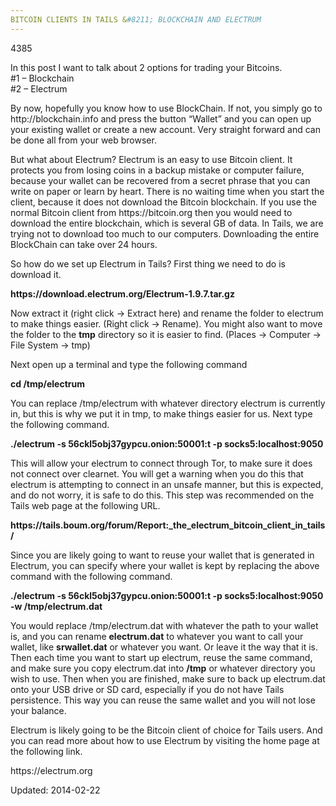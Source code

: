```yaml
---
BITCOIN CLIENTS IN TAILS &#8211; BLOCKCHAIN AND ELECTRUM
---
```

4385


<p>In this post I want to talk about 2 options for trading your Bitcoins.<br/>
#1 &#8211; Blockchain<br/>
#2 &#8211; Electrum</p>
<p>By now, hopefully you know how to use BlockChain. If not, you simply go to http://blockchain.info and press the button &#8220;Wallet&#8221; and you can open up your existing wallet or create a new account. Very straight forward and can be done all from your web browser.</p>
<p>But what about Electrum? Electrum is an easy to use Bitcoin client. It protects you from losing coins in a backup mistake or computer failure, because your wallet can be recovered from a secret phrase that you can write on paper or learn by heart. There is no waiting time when you start the client, because it does not download the Bitcoin blockchain. If you use the normal Bitcoin client from https://bitcoin.org then you would need to download the entire blockchain, which is several GB of data. In Tails, we are trying not to download too much to our computers. Downloading the entire BlockChain can take over 24 hours.</p>
<p>So how do we set up Electrum in Tails? First thing we need to do is download it.</p>
<p><strong>https://download.electrum.org/Electrum-1.9.7.tar.gz</strong></p>
<p>Now extract it (right click -&gt; Extract here) and rename the folder to electrum to make things easier. (Right click -&gt; Rename). You might also want to move the folder to the <strong>tmp</strong> directory so it is easier to find. (Places -&gt; Computer -&gt; File System -&gt; tmp)</p>
<p>Next open up a terminal and type the following command</p>
<p><strong>cd /tmp/electrum </strong></p>
<p>You can replace /tmp/electrum with whatever directory electrum is currently in, but this is why we put it in tmp, to make things easier for us. Next type the following command.</p>
<p><strong>./electrum -s 56ckl5obj37gypcu.onion:50001:t -p socks5:localhost:9050</strong></p>
<p>This will allow your electrum to connect through Tor, to make sure it does not connect over clearnet. You will get a warning when you do this that electrum is attempting to connect in an unsafe manner, but this is expected, and do not worry, it is safe to do this. This step was recommended on the Tails web page at the following URL.</p>
<p><strong>https://tails.boum.org/forum/Report:_the_electrum_bitcoin_client_in_tails/</strong></p>
<p>Since you are likely going to want to reuse your wallet that is generated in Electrum, you can specify where your wallet is kept by replacing the above command with the following command.</p>
<p><strong>./electrum -s 56ckl5obj37gypcu.onion:50001:t -p socks5:localhost:9050 -w /tmp/electrum.dat</strong></p>
<p>You would replace /tmp/electrum.dat with whatever the path to your wallet is, and you can rename <strong>electrum.dat</strong> to whatever you want to call your wallet, like <strong>srwallet.dat</strong> or whatever you want. Or leave it the way that it is. Then each time you want to start up electrum, reuse the same command, and make sure you copy electrum.dat into <strong>/tmp</strong> or whatever directory you wish to use. Then when you are finished, make sure to back up electrum.dat onto your USB drive or SD card, especially if you do not have Tails persistence. This way you can reuse the same wallet and you will not lose your balance.</p>
<p>Electrum is likely going to be the Bitcoin client of choice for Tails users. And you can read more about how to use Electrum by visiting the home page at the following link.</p>
<p>https://electrum.org</p>

Updated: 2014-02-22

